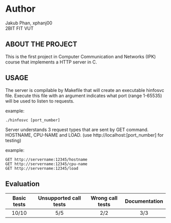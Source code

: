 # Author
Jakub Phan, xphanj00<br />
2BIT FIT VUT

## ABOUT THE PROJECT 
This is the first project in Computer Communication and Networks (IPK) course that implements a HTTP server in C. 

## USAGE
The server is compilable by Makefile that will create an executable hinfosvc file. Execute this file with an argument indicates what port (range 1-65535) will be used to listen to requests.

example:<br />
```
./hinfosvc [port_number]
```

Server understands 3 request types that are sent by GET command. HOSTNAME, CPU-NAME and LOAD.
(use http://localhost:[port_number] for testing)

example:<br />
```
GET http://servername:12345/hostname
GET http://servername:12345/cpu-name
GET http://servername:12345/load
```
## Evaluation
| Basic tests | Unsupported call tests | Wrong call tests | Documentation |
|:-----------:|:----------------------:|:----------------:|:-------------:|
|    10/10    |           5/5          |        2/2       |      3/3      |
